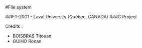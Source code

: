 #File system

##IFT-2001 - Laval University (Québec, CANADA)
###C Project

Credits :

- BOISBRAS Titouan
- GUIHO Ronan

